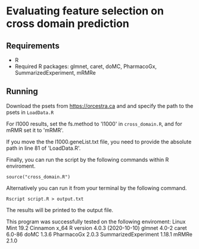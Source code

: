 

# Evaluating feature selection on cross domain prediction


## Requirements
- R
- Required R packages: glmnet, caret, doMC, PharmacoGx, SummarizedExperiment, mRMRe

## Running
Download the psets from https://orcestra.ca and and specify the path to the psets in `LoadData.R`

For l1000 results, set the fs.method to 'l1000' in `cross_domain.R`, and for mRMR set it to 'mRMR'.

If you move the the l1000.geneList.txt file, you need to provide the absolute path in line 81 of 'LoadData.R'.

Finally, you can run the script by the following commands within R enviroment. 
```
source("cross_domain.R")
```
Alternatively you can run it from your terminal by the following command. 
```
Rscript script.R > output.txt
```
The results will be printed to the output file. 

This program was successfully tested on the following enviroment:
Linux Mint 19.2 Cinnamon x_64
R version 4.0.3 (2020-10-10)
glmnet 4.0-2
caret 6.0-86
doMC 1.3.6
PharmacoGx 2.0.3
SummarizedExperiment 1.18.1
mRMRe 2.1.0
